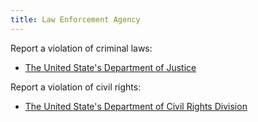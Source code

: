 ```yaml
---
title: Law Enforcement Agency
---
```


Report a violation of criminal laws:

- [The United State's Department of Justice](https://www.justice.gov/crt/addressing-police-misconduct-laws-enforced-department-justice)

Report a violation of civil rights:

- [The United State's Department of Civil Rights Division](https://civilrights.justice.gov/)